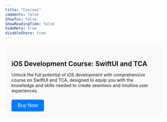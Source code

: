 ```yaml
---
title: "Courses"
comments: false
ShowToc: false
ShowReadingTime: false
hideMeta: true
disableShare: true
---
```


<div class="course-container">
<div class="course-column">
        <h2>iOS Development Course: SwiftUI and TCA</h2>
        <p>Unlock the full potential of iOS development with comprehensive course on SwiftUI and TCA, designed to equip you with the knowledge and skills needed to create seamless and intuitive user experiences.</p>
        <button class="buy-now-btn">Buy Now</button>
    </div>    
</div>

<style>
.course-container {
    display: flex;
    flex-wrap: wrap;
    justify-content: center;
}

.course-column {
    width: 100%;
    background-color: #f9f9f9;
    border-radius: 20px;
    padding: 20px;
    transition: transform 0.3s ease-in-out;
    margin-bottom: 20px;
}

.course-column:hover {
    transform: translateY(-5px);
    box-shadow: 0 0 10px rgba(0, 0, 0, 0.1); /* Add box-shadow */
}

h2 {
    margin-bottom: 10px;
}

p {
    margin-bottom: 20px;
}

.buy-now-btn {
    background-color: #007bff;
    border: none;
    color: white;
    padding: 10px 20px;
    text-align: center;
    text-decoration: none;
    display: inline-block;
    font-size: 16px;
    border-radius: 5px;
    cursor: pointer;
    transition: background-color 0.3s;
}

.buy-now-btn:hover {
    background-color: #0056b3;
}
</style>
